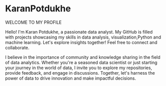 # KaranPotdukhe
WELCOME TO MY PROFILE


Hello! I'm Karan Potdukhe, a passionate data analyst. My GitHub is filled with projects showcasing my skills in data analysis, visualization,Python and machine learning. Let's explore insights together! Feel free to connect and collaborate.

I believe in the importance of community and knowledge sharing in the field of data analytics. Whether you're a seasoned data scientist or just starting your journey in the world of data, I invite you to explore my repositories, provide feedback, and engage in discussions. Together, let's harness the power of data to drive innovation and make impactful decisions.

